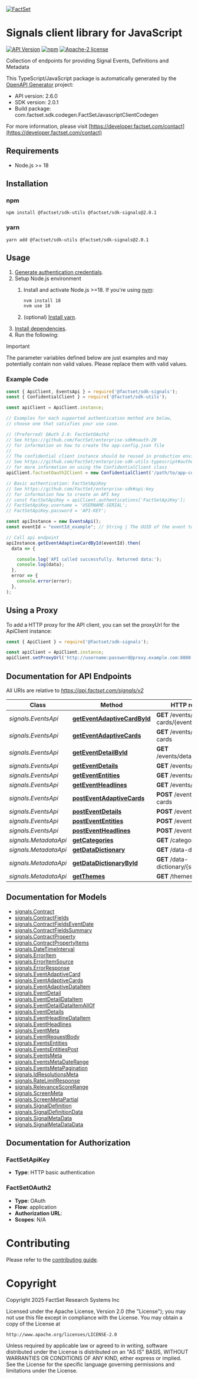 [![FactSet](https://raw.githubusercontent.com/factset/enterprise-sdk/main/docs/images/factset-logo.svg)](https://www.factset.com)

# Signals client library for JavaScript

[![API Version](https://img.shields.io/badge/api-v2.6.0-blue)](https://developer.factset.com/api-catalog/signals-api)
[![npm](https://img.shields.io/badge/npm-v2.0.1-orange)](https://www.npmjs.com/package/@factset/sdk-signals/v/2.0.1)
[![Apache-2 license](https://img.shields.io/badge/license-Apache2-brightgreen.svg)](https://www.apache.org/licenses/LICENSE-2.0)

Collection of endpoints for providing Signal Events, Definitions and Metadata

This TypeScript/JavaScript package is automatically generated by the [OpenAPI Generator](https://openapi-generator.tech) project:

- API version: 2.6.0
- SDK version: 2.0.1
- Build package: com.factset.sdk.codegen.FactSetJavascriptClientCodegen

For more information, please visit [https://developer.factset.com/contact](https://developer.factset.com/contact)

## Requirements

* Node.js >= 18

## Installation

### npm

```shell
npm install @factset/sdk-utils @factset/sdk-signals@2.0.1
```

### yarn

```shell
yarn add @factset/sdk-utils @factset/sdk-signals@2.0.1
```

## Usage

1. [Generate authentication credentials](../../../../README.md#authentication).
2. Setup Node.js environment
   1. Install and activate Node.js >=18. If you're using [nvm](https://github.com/nvm-sh/nvm):

      ```sh
      nvm install 18
      nvm use 18
      ```

   2. (optional) [Install yarn](https://yarnpkg.com/getting-started/install).
3. [Install dependencies](#installation).
4. Run the following:

> [!IMPORTANT]
> The parameter variables defined below are just examples and may potentially contain non valid values. Please replace them with valid values.

### Example Code


```javascript
const { ApiClient, EventsApi } = require('@factset/sdk-signals');
const { ConfidentialClient } = require('@factset/sdk-utils');

const apiClient = ApiClient.instance;

// Examples for each supported authentication method are below,
// choose one that satisfies your use case.

// (Preferred) OAuth 2.0: FactSetOAuth2
// See https://github.com/FactSet/enterprise-sdk#oauth-20
// for information on how to create the app-config.json file
//
// The confidential client instance should be reused in production environments.
// See https://github.com/FactSet/enterprise-sdk-utils-typescript#authentication
// for more information on using the ConfidentialClient class
apiClient.factsetOauth2Client = new ConfidentialClient('/path/to/app-config.json');

// Basic authentication: FactSetApiKey
// See https://github.com/FactSet/enterprise-sdk#api-key
// for information how to create an API key
// const FactSetApiKey = apiClient.authentications['FactSetApiKey'];
// FactSetApiKey.username = 'USERNAME-SERIAL';
// FactSetApiKey.password = 'API-KEY';

const apiInstance = new EventsApi();
const eventId = "eventId_example"; // String | The UUID of the event to return.

// Call api endpoint
apiInstance.getEventAdaptiveCardById(eventId).then(
  data => {

    console.log('API called successfully. Returned data:');
    console.log(data);
  },
  error => {
    console.error(error);
  },
);

```


## Using a Proxy

To add a HTTP proxy for the API client, you can set the proxyUrl for the ApiClient instance:

```javascript
const { ApiClient } = require('@factset/sdk-signals');

const apiClient = ApiClient.instance;
apiClient.setProxyUrl('http://username:password@proxy.example.com:8080');
```

## Documentation for API Endpoints

All URIs are relative to *https://api.factset.com/signals/v2*

Class | Method | HTTP request | Description
------------ | ------------- | ------------- | -------------
*signals.EventsApi* | [**getEventAdaptiveCardById**](docs/EventsApi.md#getEventAdaptiveCardById) | **GET** /events/adaptive-cards/{eventId} | 
*signals.EventsApi* | [**getEventAdaptiveCards**](docs/EventsApi.md#getEventAdaptiveCards) | **GET** /events/adaptive-cards | 
*signals.EventsApi* | [**getEventDetailById**](docs/EventsApi.md#getEventDetailById) | **GET** /events/details/{eventId} | 
*signals.EventsApi* | [**getEventDetails**](docs/EventsApi.md#getEventDetails) | **GET** /events/details | 
*signals.EventsApi* | [**getEventEntities**](docs/EventsApi.md#getEventEntities) | **GET** /events/entities | 
*signals.EventsApi* | [**getEventHeadlines**](docs/EventsApi.md#getEventHeadlines) | **GET** /events/headlines | 
*signals.EventsApi* | [**postEventAdaptiveCards**](docs/EventsApi.md#postEventAdaptiveCards) | **POST** /events/adaptive-cards | 
*signals.EventsApi* | [**postEventDetails**](docs/EventsApi.md#postEventDetails) | **POST** /events/details | 
*signals.EventsApi* | [**postEventEntities**](docs/EventsApi.md#postEventEntities) | **POST** /events/entities | 
*signals.EventsApi* | [**postEventHeadlines**](docs/EventsApi.md#postEventHeadlines) | **POST** /events/headlines | 
*signals.MetadataApi* | [**getCategories**](docs/MetadataApi.md#getCategories) | **GET** /categories | 
*signals.MetadataApi* | [**getDataDictionary**](docs/MetadataApi.md#getDataDictionary) | **GET** /data-dictionary | 
*signals.MetadataApi* | [**getDataDictionaryById**](docs/MetadataApi.md#getDataDictionaryById) | **GET** /data-dictionary/{signalId} | 
*signals.MetadataApi* | [**getThemes**](docs/MetadataApi.md#getThemes) | **GET** /themes | 


## Documentation for Models

 - [signals.Contract](docs/Contract.md)
 - [signals.ContractFields](docs/ContractFields.md)
 - [signals.ContractFieldsEventDate](docs/ContractFieldsEventDate.md)
 - [signals.ContractFieldsSummary](docs/ContractFieldsSummary.md)
 - [signals.ContractProperty](docs/ContractProperty.md)
 - [signals.ContractPropertyItems](docs/ContractPropertyItems.md)
 - [signals.DateTimeInterval](docs/DateTimeInterval.md)
 - [signals.ErrorItem](docs/ErrorItem.md)
 - [signals.ErrorItemSource](docs/ErrorItemSource.md)
 - [signals.ErrorResponse](docs/ErrorResponse.md)
 - [signals.EventAdaptiveCard](docs/EventAdaptiveCard.md)
 - [signals.EventAdaptiveCards](docs/EventAdaptiveCards.md)
 - [signals.EventAdaptiveDataItem](docs/EventAdaptiveDataItem.md)
 - [signals.EventDetail](docs/EventDetail.md)
 - [signals.EventDetailDataItem](docs/EventDetailDataItem.md)
 - [signals.EventDetailDataItemAllOf](docs/EventDetailDataItemAllOf.md)
 - [signals.EventDetails](docs/EventDetails.md)
 - [signals.EventHeadlineDataItem](docs/EventHeadlineDataItem.md)
 - [signals.EventHeadlines](docs/EventHeadlines.md)
 - [signals.EventMeta](docs/EventMeta.md)
 - [signals.EventRequestBody](docs/EventRequestBody.md)
 - [signals.EventsEntities](docs/EventsEntities.md)
 - [signals.EventsEntitiesPost](docs/EventsEntitiesPost.md)
 - [signals.EventsMeta](docs/EventsMeta.md)
 - [signals.EventsMetaDateRange](docs/EventsMetaDateRange.md)
 - [signals.EventsMetaPagination](docs/EventsMetaPagination.md)
 - [signals.IdResolutionsMeta](docs/IdResolutionsMeta.md)
 - [signals.RateLimitResponse](docs/RateLimitResponse.md)
 - [signals.RelevanceScoreRange](docs/RelevanceScoreRange.md)
 - [signals.ScreenMeta](docs/ScreenMeta.md)
 - [signals.ScreenMetaPartial](docs/ScreenMetaPartial.md)
 - [signals.SignalDefinition](docs/SignalDefinition.md)
 - [signals.SignalDefinitionData](docs/SignalDefinitionData.md)
 - [signals.SignalMetaData](docs/SignalMetaData.md)
 - [signals.SignalMetaDataData](docs/SignalMetaDataData.md)


## Documentation for Authorization



### FactSetApiKey

- **Type**: HTTP basic authentication



### FactSetOAuth2


- **Type**: OAuth
- **Flow**: application
- **Authorization URL**: 
- **Scopes**: N/A


# Contributing

Please refer to the [contributing guide](../../../../CONTRIBUTING.md).

# Copyright

Copyright 2025 FactSet Research Systems Inc

Licensed under the Apache License, Version 2.0 (the "License");
you may not use this file except in compliance with the License.
You may obtain a copy of the License at

    http://www.apache.org/licenses/LICENSE-2.0

Unless required by applicable law or agreed to in writing, software
distributed under the License is distributed on an "AS IS" BASIS,
WITHOUT WARRANTIES OR CONDITIONS OF ANY KIND, either express or implied.
See the License for the specific language governing permissions and
limitations under the License.
